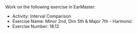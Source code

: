 Work on the following exercise in EarMaster:
- Activity: Interval Comparison
- Exercise Name: Minor 2nd, Dim 5th & Major 7th - Harmonic
- Exercise Number: 18.12
